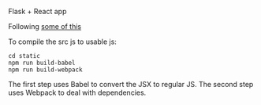 Flask + React app

Following [some of this](https://medium.com/@chrislewisdev/react-without-npm-babel-or-webpack-1e9a6049714)

To compile the src js to usable js:

```
cd static
npm run build-babel
npm run build-webpack
```

The first step uses Babel to convert the JSX to regular JS.
The second step uses Webpack to deal with dependencies.
